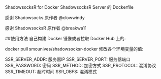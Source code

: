 ShadowsocksR for Docker
ShadowsocksR Server 的 Dockerfile

感谢 Shadowsocks 原作者 @clowwindy

感谢 ShadowsocksR 原作者 @breakwa11

##使用方法 自己构建 Docker 镜像或者拉取 Docker Hub 上的:

docker pull smounives/shadowsocksr-docker
修改各个环境变量的值:

SSR_SERVER_ADDR: 服务器IP
SSR_SERVER_PORT: 服务器端口
SSR_PASSWORD: 密码
SSR_METHOD: 加密方式
SSR_PROTOCOL: 混淆协议
SSR_TIMEOUT: 超时时间
SSR_OBFS: 混淆模式
